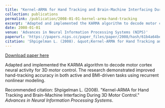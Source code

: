```yaml
---
title: "Kernel-ARMA for Hand Tracking and Brain-Machine Interfacing During 3D Motor Control"
collection: publications
permalink: /publication/2008-01-01-kernel-arma-hand-tracking
excerpt: 'Adapted and implemented the KARMA algorithm to decode motor cortex neural activity for 3D motor control. The research demonstrated improved hand-tracking accuracy in both active and BMI-driven tasks using recurrent nonlinear modeling.'
date: 2008-01-01
venue: 'Advances in Neural Information Processing Systems (NIPS)'
paperurl: 'https://papers.nips.cc/paper_files/paper/2008/hash/61b4a64be663682e8cb037d9719ad8cd-Abstract.html'
citation: 'Shpigelman L. (2008). &quot;Kernel-ARMA for Hand Tracking and Brain-Machine Interfacing During 3D Motor Control.&quot; <i>Advances in Neural Information Processing Systems</i>.'
---
```


<a href='https://papers.nips.cc/paper_files/paper/2008/hash/61b4a64be663682e8cb037d9719ad8cd-Abstract.html'>Download paper here</a>

Adapted and implemented the KARMA algorithm to decode motor cortex neural activity for 3D motor control. The research demonstrated improved hand-tracking accuracy in both active and BMI-driven tasks using recurrent nonlinear modeling.

Recommended citation: Shpigelman L. (2008). "Kernel-ARMA for Hand Tracking and Brain-Machine Interfacing During 3D Motor Control." <i>Advances in Neural Information Processing Systems</i>.